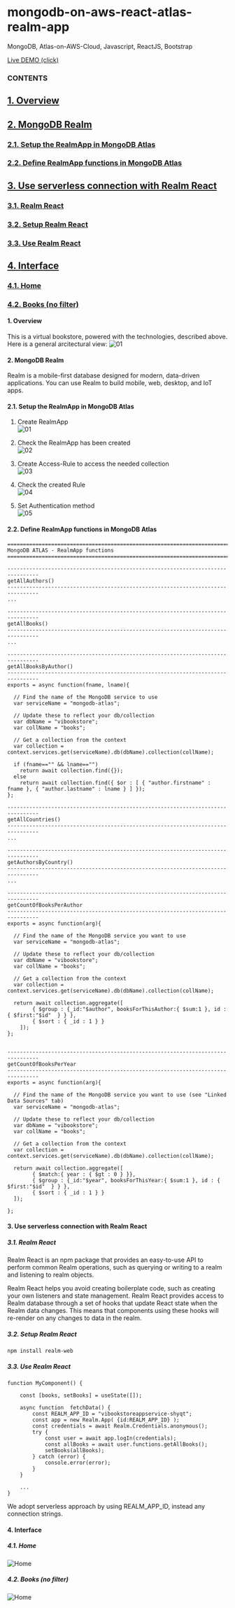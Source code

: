 # mongodb-on-aws-react-atlas-realm-app
MongoDB, Atlas-on-AWS-Cloud, Javascript, ReactJS, Bootstrap

[Live DEMO (click)](http://viki3d.com/demos/vibookstore)

### CONTENTS
## <a href="#c1"      >1. Overview</a>  
## <a href="#c2"      >2. MongoDB Realm</a>  
### <a href="#c2_1"   >2.1. Setup the RealmApp in MongoDB Atlas</a>  
### <a href="#c2_2"   >2.2. Define RealmApp functions in MongoDB Atlas</a>  
## <a href="#c3"      >3. Use serverless connection with Realm React</a>  
### <a href="#c3_1"   >3.1. Realm React</a>  
### <a href="#c3_2"   >3.2. Setup Realm React</a>  
### <a href="#c3_3"   >3.3. Use Realm React</a>  
## <a href="#c4"      >4. Interface</a>  
### <a href="#c4_1"   >4.1. Home</a>  
### <a href="#c4_2"   >4.2. Books (no filter)</a>  

####  <span id="c1">1. Overview</span>  
This is a virtual bookstore, powered with the technologies, described above. Here is a general arcitectural view:
![01](/mongodb-on-aws-react-atlas-realm-app-01.png?v=1 "Architectural Overview")


####  <span id="c2">2. MongoDB Realm</span>  
Realm is a mobile-first database designed for modern, data-driven applications. You can use Realm to build mobile, web, desktop, and IoT apps.  


#### <span id="c2_1">2.1. Setup the RealmApp in MongoDB Atlas</span>  
1. Create RealmApp  
![01](/setup-realm-app-01-create-realm-app.png?v=1 "Create RealmApp")

2. Check the RealmApp has been created  
![02](/setup-realm-app-02-realm-app-created.png?v=1 "Check the RealmApp")

3. Create Access-Rule to access the needed collection  
![03](/setup-realm-app-03-create-rule-for-db.png?v=1 "Create Access-Rule")

4. Check the created Rule  
![04](/setup-realm-app-04-see-rule.png?v=1 "Check the Rule")

5. Set Authentication method  
![05](/setup-realm-app-05-set-auth-method.png?v=1 "Set Authentication method")

#### <span id="c2_2">2.2. Define RealmApp functions in MongoDB Atlas</span>  
```
================================================================================
MongoDB ATLAS - RealmApp functions
================================================================================

--------------------------------------------------------------------------------
getAllAuthors()
--------------------------------------------------------------------------------
...

--------------------------------------------------------------------------------
getAllBooks()
--------------------------------------------------------------------------------
...
	
--------------------------------------------------------------------------------
getAllBooksByAuthor()
--------------------------------------------------------------------------------
exports = async function(fname, lname){

  // Find the name of the MongoDB service to use
  var serviceName = "mongodb-atlas";

  // Update these to reflect your db/collection
  var dbName = "vibookstore";
  var collName = "books";

  // Get a collection from the context
  var collection = context.services.get(serviceName).db(dbName).collection(collName);

  if (fname=="" && lname=="")
    return await collection.find({});
  else    
    return await collection.find({ $or : [ { "author.firstname" : fname }, { "author.lastname" : lname } ] });
};

--------------------------------------------------------------------------------
getAllCountries()
--------------------------------------------------------------------------------
...

--------------------------------------------------------------------------------
getAuthorsByCountry()
--------------------------------------------------------------------------------
...

--------------------------------------------------------------------------------
getCountOfBooksPerAuthor
--------------------------------------------------------------------------------
exports = async function(arg){

  // Find the name of the MongoDB service you want to use
  var serviceName = "mongodb-atlas";

  // Update these to reflect your db/collection
  var dbName = "vibookstore";
  var collName = "books";

  // Get a collection from the context
  var collection = context.services.get(serviceName).db(dbName).collection(collName);

  return await collection.aggregate([
		{ $group : {_id:"$author", booksForThisAuthor:{ $sum:1 }, id : { $first:"$id"  } } },
		{ $sort : { _id : 1 } }
	]);
};


--------------------------------------------------------------------------------
getCountOfBooksPerYear
--------------------------------------------------------------------------------
exports = async function(arg){

  // Find the name of the MongoDB service you want to use (see "Linked Data Sources" tab)
  var serviceName = "mongodb-atlas";

  // Update these to reflect your db/collection
  var dbName = "vibookstore";
  var collName = "books";

  // Get a collection from the context
  var collection = context.services.get(serviceName).db(dbName).collection(collName);

  return await collection.aggregate([
		{ $match:{ year : { $gt : 0 } }},
		{ $group : {_id:"$year", booksForThisYear:{ $sum:1 }, id : { $first:"$id"  } } },
		{ $sort : { _id : 1 } }
  ]);

};
```


#### <span id="c3">3. Use serverless connection with Realm React</span>  

##### <span id="c3_1">3.1. Realm React</span>  
Realm React is an npm package that provides an easy-to-use API to perform common Realm operations, such as querying or writing to a realm and listening to realm objects.  

Realm React helps you avoid creating boilerplate code, such as creating your own listeners and state management. Realm React provides access to Realm database through a set of hooks that update React state when the Realm data changes. This means that components using these hooks will re-render on any changes to data in the realm.  

##### <span id="c3_2">3.2. Setup Realm React</span>  
```
npm install realm-web
```

##### <span id="c3_3">3.3. Use Realm React</span>  
```
function MyComponent() {

	const [books, setBooks] = useState([]);

	async function  fetchData() {
		const REALM_APP_ID = "vibookstoreappservice-shyqt";
		const app = new Realm.App( {id:REALM_APP_ID} );
		const credentials = await Realm.Credentials.anonymous();
		try {
			const user = await app.logIn(credentials);
			const allBooks = await user.functions.getAllBooks();
			setBooks(allBooks);
		} catch (error) {
			console.error(error);
		}
	}

	...
}
```
We adopt serverless approach by using REALM_APP_ID, instead any connection strings.  

#### <span id="c4">4. Interface</span>  

##### <span id="c4_1">4.1. Home</span>  
![Home](screenshot_01.png?id=1 "Home")  

##### <span id="c4_2">4.2. Books (no filter)</span>  
![Home](screenshot_02.png?id=1 "Books")  
